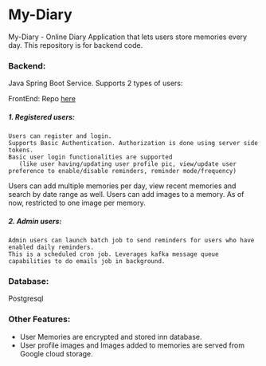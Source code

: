 # My-Diary

My-Diary - Online Diary Application that lets users store memories every day.
This repository is for backend code.
 
### Backend:

Java Spring Boot Service. Supports 2 types of users:

FrontEnd:
Repo [here](https://github.com/Pujitha418/MyDiary-UI)

##### 1. Registered users:

    Users can register and login.
    Supports Basic Authentication. Authorization is done using server side tokens.
    Basic user login functionalities are supported 
       (like user having/updating user profile pic, view/update user preference to enable/disable reminders, reminder mode/frequency)
   Users can add multiple memories per day, view recent memories and search by date range as well.
   Users can add images to a memory. As of now, restricted to one image per memory.

##### 2. Admin users:

    Admin users can launch batch job to send reminders for users who have enabled daily reminders.
    This is a scheduled cron job. Leverages kafka message queue capabilities to do emails job in background.

### Database:

Postgresql

### Other Features:
- User Memories are encrypted and stored inn database.
- User profile images and Images added to memories are served from Google cloud storage.


